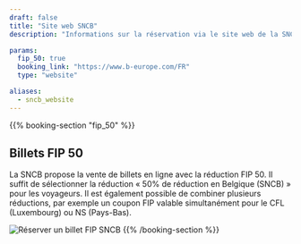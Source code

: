 ```yaml
---
draft: false
title: "Site web SNCB"
description: "Informations sur la réservation via le site web de la SNCB."

params:
  fip_50: true
  booking_link: "https://www.b-europe.com/FR"
  type: "website"

aliases:
  - sncb_website
---
```


{{% booking-section "fip_50" %}}

## Billets FIP 50

La SNCB propose la vente de billets en ligne avec la réduction FIP 50. Il suffit de sélectionner la réduction « 50% de réduction en Belgique (SNCB) » pour les voyageurs. Il est également possible de combiner plusieurs réductions, par exemple un coupon FIP valable simultanément pour le CFL (Luxembourg) ou NS (Pays-Bas).

![Réserver un billet FIP SNCB](fip_sncb_website.webp)
{{% /booking-section %}}
